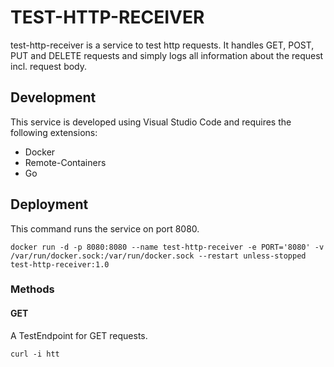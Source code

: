 # TEST-HTTP-RECEIVER
test-http-receiver is a service to test http requests. It handles GET, POST, PUT
and DELETE requests and simply logs all information about the request incl. request
body.

## Development
This service is developed using Visual Studio Code and requires the following extensions:
* Docker
* Remote-Containers
* Go

## Deployment
This command runs the service on port 8080.
```
docker run -d -p 8080:8080 --name test-http-receiver -e PORT='8080' -v /var/run/docker.sock:/var/run/docker.sock --restart unless-stopped test-http-receiver:1.0
```

### Methods
#### GET 
A TestEndpoint for GET requests.

```
curl -i htt